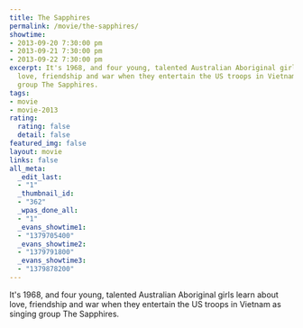 ```yaml
---
title: The Sapphires
permalink: /movie/the-sapphires/
showtime:
- 2013-09-20 7:30:00 pm
- 2013-09-21 7:30:00 pm
- 2013-09-22 7:30:00 pm
excerpt: It's 1968, and four young, talented Australian Aboriginal girls learn about
  love, friendship and war when they entertain the US troops in Vietnam as singing
  group The Sapphires.
tags:
- movie
- movie-2013
rating:
  rating: false
  detail: false
featured_img: false
layout: movie
links: false
all_meta:
  _edit_last:
  - "1"
  _thumbnail_id:
  - "362"
  _wpas_done_all:
  - "1"
  _evans_showtime1:
  - "1379705400"
  _evans_showtime2:
  - "1379791800"
  _evans_showtime3:
  - "1379878200"
---
```


It's 1968, and four young, talented Australian Aboriginal girls learn about love, friendship and war when they entertain the US troops in Vietnam as singing group The Sapphires.